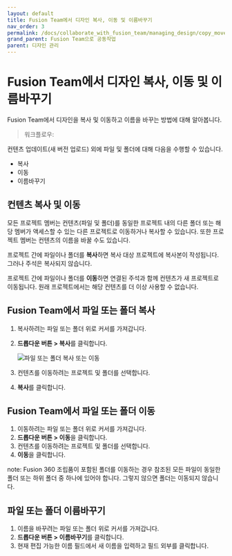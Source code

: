 ```yaml
---
layout: default
title: Fusion Team에서 디자인 복사, 이동 및 이름바꾸기
nav_order: 3
permalink: /docs/collaborate_with_fusion_team/managing_design/copy_move_remove_designs_in_fusion_team
grand_parent: Fusion Team으로 공동작업
parent: 디자인 관리
---
```

Fusion Team에서 디자인 복사, 이동 및 이름바꾸기
================================

Fusion Team에서 디자인을 복사 및 이동하고 이름을 바꾸는 방법에 대해 알아봅니다.

> 워크플로우:

컨텐츠 업데이트(새 버전 업로드) 외에 파일 및 폴더에 대해 다음을 수행할 수 있습니다.

*   복사
*   이동
*   이름바꾸기

컨텐츠 복사 및 이동
-----------

모든 프로젝트 멤버는 컨텐츠(파일 및 폴더)를 동일한 프로젝트 내의 다른 폴더 또는 해당 멤버가 액세스할 수 있는 다른 프로젝트로 이동하거나 복사할 수 있습니다. 또한 프로젝트 멤버는 컨텐츠의 이름을 바꿀 수도 있습니다.

프로젝트 간에 파일이나 폴더를 **복사**하면 복사 대상 프로젝트에 복사본이 작성됩니다. 그러나 주석은 복사되지 않습니다.

프로젝트 간에 파일이나 폴더를 **이동**하면 연결된 주석과 함께 컨텐츠가 새 프로젝트로 이동됩니다. 원래 프로젝트에서는 해당 컨텐츠를 더 이상 사용할 수 없습니다.

Fusion Team에서 파일 또는 폴더 복사
-------------------------

1.  복사하려는 파일 또는 폴더 위로 커서를 가져갑니다.
    
2.  **드롭다운 버튼 > 복사**를 클릭합니다.
    
    ![파일 또는 폴더 복사 또는 이동](https://help.autodesk.com/cloudhelp/KOR/Fusion-Import/images/copy-move.png)
    
3.  컨텐츠를 이동하려는 프로젝트 및 폴더를 선택합니다.
    
4.  **복사**를 클릭합니다.
    

Fusion Team에서 파일 또는 폴더 이동
-------------------------

1.  이동하려는 파일 또는 폴더 위로 커서를 가져갑니다.
2.  **드롭다운 버튼 > 이동**을 클릭합니다.
3.  컨텐츠를 이동하려는 프로젝트 및 폴더를 선택합니다.
4.  **이동**을 클릭합니다.

note: Fusion 360 조립품이 포함된 폴더를 이동하는 경우 참조된 모든 파일이 동일한 폴더 또는 하위 폴더 중 하나에 있어야 합니다. 그렇지 않으면 폴더는 이동되지 않습니다.

파일 또는 폴더 이름바꾸기
--------------

1.  이름을 바꾸려는 파일 또는 폴더 위로 커서를 가져갑니다.
2.  **드롭다운 버튼 > 이름바꾸기**를 클릭합니다.
3.  현재 편집 가능한 이름 필드에서 새 이름을 입력하고 필드 외부를 클릭합니다.
